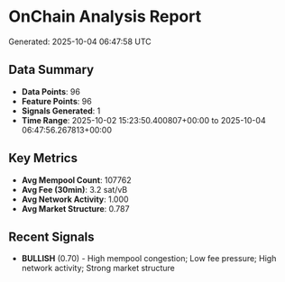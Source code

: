# OnChain Analysis Report
Generated: 2025-10-04 06:47:58 UTC

## Data Summary
- **Data Points**: 96
- **Feature Points**: 96
- **Signals Generated**: 1
- **Time Range**: 2025-10-02 15:23:50.400807+00:00 to 2025-10-04 06:47:56.267813+00:00

## Key Metrics
- **Avg Mempool Count**: 107762
- **Avg Fee (30min)**: 3.2 sat/vB
- **Avg Network Activity**: 1.000
- **Avg Market Structure**: 0.787

## Recent Signals
- **BULLISH** (0.70) - High mempool congestion; Low fee pressure; High network activity; Strong market structure
